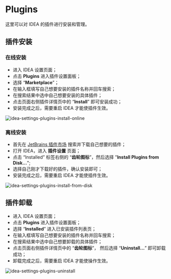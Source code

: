 # Plugins

这里可以对 IDEA 的插件进行安装和管理。

## 插件安装
### 在线安装
- 进入 IDEA 设置页面；
- 点击 **Plugins** 进入插件设置面板；
- 选择 “**Marketplace**”；
- 在输入框填写自己想要安装的插件名称并回车搜索；
- 在搜索结果中选中自己想要安装的具体插件；
- 点击页面右侧插件详情页中的 “**Install**” 即可安装成功；
- 安装完成之后，需要重启 IDEA 才能使插件生效。

![idea-settings-plugins-install-online](https://rmt.ladydaily.com/fetch/seven/storage/image-20210731032713278.png)

### 离线安装
- 首先在 [JetBrains 插件市场](https://plugins.jetbrains.com/) 搜索并下载自己想要的插件；
- 打开 IDEA，进入 **插件设置** 页面；
- 点击 “Installed” 标签右侧的 “**齿轮图标**”，然后选择 "**Install Plugins from Disk...**";
- 选择自己刚才下载好的插件，确认安装即可；
- 安装完成之后，需要重启 IDEA 才能使插件生效。

![idea-settings-plugins-install-from-disk](https://rmt.ladydaily.com/fetch/seven/storage/image-20210731033910333.png)

## 插件卸载
- 进入 IDEA 设置页面；
- 点击 **Plugins** 进入插件设置面板；
- 选择 “**Installed**” 进入已安装插件列表页；
- 在输入框填写自己想要安装的插件名称并回车搜索；
- 在搜索结果中选中自己想要卸载的具体插件；
- 点击页面右侧插件详情页中的 “**齿轮图标**”， 然后选择 “**Uninstall...**” 即可卸载成功；
- 卸载完成之后，需要重启 IDEA 才能使操作生效。

![idea-settings-plugins-uninstall](https://rmt.ladydaily.com/fetch/seven/storage/image-20210731034819312.png)